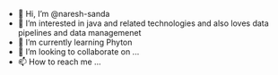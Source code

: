 - 👋 Hi, I’m @naresh-sanda
- 👀 I’m interested in java and related technologies and also loves data pipelines and data managemenet 
- 🌱 I’m currently learning Phyton
- 💞️ I’m looking to collaborate on ...
- 📫 How to reach me ...

<!---
naresh-sanda/naresh-sanda is a ✨ special ✨ repository because its `README.md` (this file) appears on your GitHub profile.
You can click the Preview link to take a look at your changes.
--->
